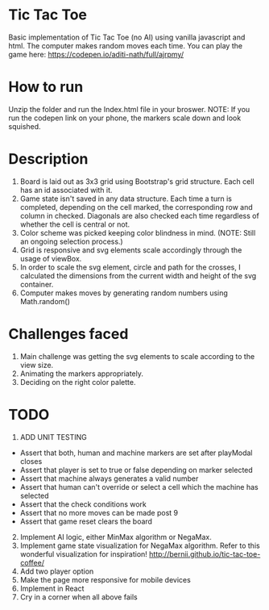 # Tic Tac Toe

Basic implementation of Tic Tac Toe (no AI) using vanilla javascript and html. The computer makes random moves each time. You can play the game here: https://codepen.io/aditi-nath/full/ajrpmy/

# How to run

Unzip the folder and run the Index.html file in your broswer. NOTE: If you run the codepen link on your phone, the markers scale down and look squished. 

# Description 

1. Board is laid out as 3x3 grid using Bootstrap's grid structure. Each cell has an id associated with it.
2. Game state isn't saved in any data structure. Each time a turn is completed, depending on the cell marked, the corresponding row and column in checked. Diagonals are also checked each time regardless of whether the cell is central or not.
3. Color scheme was picked keeping color blindness in mind. (NOTE: Still an ongoing selection process.)
4. Grid is responsive and svg elements scale accordingly through the usage of viewBox.
5. In order to scale the svg element, circle and path for the crosses, I calculated the dimensions from the current width and height of the svg container. 
6. Computer makes moves by generating random numbers using Math.random()

# Challenges faced

1. Main challenge was getting the svg elements to scale according to the view size.
2. Animating the markers appropriately.
3. Deciding on the right color palette.

# TODO

1. ADD UNIT TESTING
 - Assert that both, human and machine markers are set after playModal closes
 - Assert that player is set to true or false depending on marker selected
 - Assert that machine always generates a valid number
 - Assert that human can't override or select a cell which the machine has selected
 - Assert that the check conditions work 
 - Assert that no more moves can be made post 9
 - Assert that game reset clears the board
2. Implement AI logic, either MinMax algorithm or NegaMax.
3. Implement game state visualization for NegaMax algorithm. Refer to this wonderful visualization for inspiration! 
http://bernii.github.io/tic-tac-toe-coffee/
4. Add two player option
5. Make the page more responsive for mobile devices
6. Implement in React
7. Cry in a corner when all above fails




